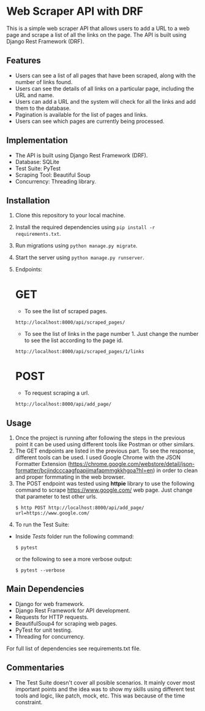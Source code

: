 # Web Scraper API with DRF

This is a simple web scraper API that allows users to add a URL to a web page and scrape a list of all the links on the page. The API is built using Django Rest Framework (DRF).

## Features

- Users can see a list of all pages that have been scraped, along with the number of links found.
- Users can see the details of all links on a particular page, including the URL and name.
- Users can add a URL and the system will check for all the links and add them to the database.
- Pagination is available for the list of pages and links.
- Users can see which pages are currently being processed.

## Implementation

- The API is built using Django Rest Framework (DRF).
- Database: SQLite
- Test Suite: PyTest
- Scraping Tool: Beautiful Soup
- Concurrency: Threading library. 

## Installation

1. Clone this repository to your local machine.
2. Install the required dependencies using `pip install -r requirements.txt`.
3. Run migrations using `python manage.py migrate`.
4. Start the server using `python manage.py runserver`.
5. Endpoints:

    # GET
    * To see the list of scraped pages.
    ```
    http://localhost:8000/api/scraped_pages/
    ``` 
    * To see the list of links in the page number 1. Just change the number to see the list according to the page id.
   ```
   http://localhost:8000/api/scraped_pages/1/links
   ```

   # POST

    * To request scraping a url.
    ```
    http://localhost:8000/api/add_page/
    ```

## Usage

1. Once the project is running after following the steps in the previous point it can be used using different tools like Postman or other similars.
2. The GET endpoints are listed in the previous part. To see the response, different tools can be used. I used Google Chrome with the JSON Formatter Extension (https://chrome.google.com/webstore/detail/json-formatter/bcjindcccaagfpapjjmafapmmgkkhgoa?hl=en) in order to clean and proper formmating in the web browser.
3. The POST endpoint was tested using **httpie** library to use the following command to scrape https://www.google.com/ web page. Just change that parameter to test other urls.
    ```consolo
    $ http POST http://localhost:8000/api/add_page/ url=https://www.google.com/ 
    ```
4. To run the Test Suite:
- Inside *Tests* folder run the following command:
    ```
    $ pytest
    ```
    or the following to see a more verbose output:
    ```
    $ pytest --verbose
    ```

## Main Dependencies

- Django for web framework.
- Django Rest Framework for API development.
- Requests for HTTP requests.
- BeautifulSoup4 for scraping web pages.
- PyTest for unit testing.
- Threading for concurrency.

For full list of dependencies see requirements.txt file.

## Commentaries

- The Test Suite doesn't cover all posible scenarios. It mainly cover most important points and the idea was to show my skills using different test tools and logic, like patch, mock, etc. This was because of the time constraint.

